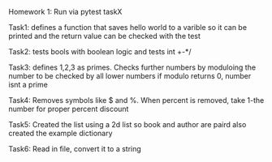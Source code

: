 Homework 1:
Run via pytest taskX

Task1: defines a function that saves hello world to a varible so it 
        can be printed and the return value can be checked with the test

Task2: tests bools with boolean logic and tests int +-*/

Task3: defines 1,2,3 as primes. Checks further numbers by moduloing the number to be checked by all lower numbers
        if modulo returns 0, number isnt a prime

Task4: Removes symbols like $ and %. When percent is removed, take 1-the number for proper percent discount

Task5: Created the list using a 2d list so book and author are paird
        also created the example dictionary

Task6: Read in file, convert it to a string

